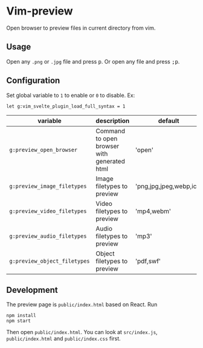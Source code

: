 # Vim-preview

Open browser to preview files in current directory from vim.

## Usage

Open any `.png` or `.jpg` file and press <kbd>p</kbd>. Or open any file and press <kbd>;p</kbd>.

## Configuration

Set global variable to `1` to enable or `0` to disable. Ex:

    let g:vim_svelte_plugin_load_full_syntax = 1

| variable                     | description                                 | default                 |
|------------------------------|---------------------------------------------|-------------------------|
| `g:preview_open_browser`     | Command to open browser with generated html | 'open'                  |
| `g:preview_image_filetypes`  | Image filetypes to preview                  | 'png,jpg,jpeg,webp,ico' |
| `g:preview_video_filetypes`  | Video filetypes to preview                  | 'mp4,webm'              |
| `g:preview_audio_filetypes`  | Audio filetypes to preview                  | 'mp3'                   |
| `g:preview_object_filetypes` | Object filetypes to preview                 | 'pdf,swf'               |

## Development

The preview page is `public/index.html` based on React. Run

    npm install 
    npm start

Then open `public/index.html`. You can look at `src/index.js`, `public/index.html` and `public/index.css` first.
